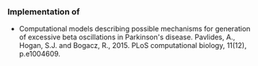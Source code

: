 ### Implementation of 
- Computational models describing possible mechanisms for generation of excessive beta oscillations in Parkinson's disease. Pavlides, A., Hogan, S.J. and Bogacz, R., 2015.  PLoS computational biology, 11(12), p.e1004609.
